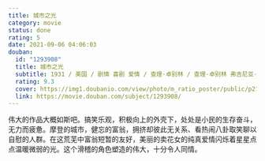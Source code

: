 ```yaml
---
title: 城市之光
category: movie
status: done
rating: 5
date: 2021-09-06 04:06:03
douban:
  id: "1293908"
  title: 城市之光
  subtitle: 1931 / 美国 / 剧情 喜剧 爱情 / 查理·卓别林 / 查理·卓别林 弗吉尼亚·切瑞尔
  rating: 9.3
  cover: https://img1.doubanio.com/view/photo/m_ratio_poster/public/p2170238828.jpg
  link: https://movie.douban.com/subject/1293908/
---
```


伟大的作品大概如斯吧。搞笑乐观，积极向上的外壳下，处处是小民的生存奋斗，无力而疲惫。摩登的城市，健忘的富翁，拥挤却彼此无关系、看热闹八卦取笑聊以自慰的人群。在这荒芜中富翁短暂的友好，美丽的卖花女的纯真爱情闪烁着星星点点温暖微弱的光。这个滑稽的角色塑造的伟大，十分令人同情。